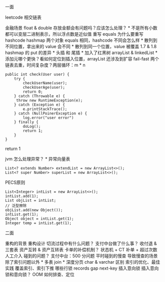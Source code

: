 一面

leetcode 相交链表

金融场景 float & double 存放金额会有问题吗？应该怎么处理？
	* 不是所有小数都可以变层二进制表示，所以浮点数是近似值
重写 equals 为什么要重写 hashcode
hashmap 两个对象 equals 相同，hashcode 不同会怎么样
	* 散列到不同位置，拿出来的 value 会不同
	* 散列到同一个位置，value 被覆盖
1.7 & 1.8 hashmap 的 put 的差异
	* 头插 和 尾插
	* 加入了红黑树
arrayList & linkedList
	* 添加元哪个更快？看如何定位到插入位置，arrayList 还涉及到扩容
fail-fast
两个链表去重，时间复杂度？两层循环：m * n

```
public int check(User user) {
    try {
        checkUserName(user);
        checkUserAge(user);
        return 0;
    } catch (Throwable e) {
     throw new RuntimeException(e);
    } catch (Exception e) {
        e.printStackTrace();
    } catch (NullPoinerException e) {
        log.error("user error")
    } finally {
        doLog();
        return 1;
    }
}
```

return 1

jvm 怎么处理异常？
	* 异常向量表

```
List<? extends Number> extendList = new ArrayList<>();
List<? super Number> superList = new ArrayList<>();
```

PECS原则

```
List<Integer> intList = new ArrayList<>();
intList.add(1);
List objList = intList;
// 泛型擦除
objList.add(new Object());
intList.get(1);
Object object = intList.get(1);
Integer temp = intList.get(1);
```

二面

重构的背景
重构设计
切流过程中有什么问题？
支付中台做了什么事？
	收付退 & 三套表
	资产互转 & 资产互转表
卡单的补偿机制？
	状态机 + CT 补单 + 超过次数人工介入
碰到的问题？
	支付中台：500 分问题
平时碰到的慢查
导致慢查的场景
	除了索引问题以外
	* 多表 join
	* 深度分页
char & varchar 区别
索引的优化、最佳实践
覆盖索引、索引下推
哪些行锁
	records 
	gap 
	next-key
	插入意向锁
插入意向锁和意向锁？
OOM 如何排查、定位